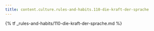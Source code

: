 ```yaml
---
title: content.culture.rules-and-habits.110-die-kraft-der-sprache
---
```


{% tf _rules-and-habits/110-die-kraft-der-sprache.md %}